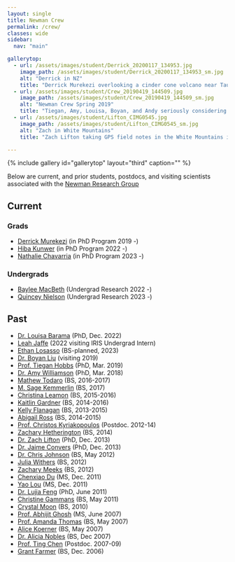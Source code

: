 ```yaml
---
layout: single
title: Newman Crew
permalink: /crew/
classes: wide
sidebar:
  nav: "main"

gallerytop:
  - url: /assets/images/student/Derrick_20200117_134953.jpg
    image_path: /assets/images/student/Derrick_20200117_134953_sm.jpg
    alt: "Derrick in NZ"
    title: "Derrick Murekezi overlooking a cinder cone volcano near Taupo New Zealand"
  - url: /assets/images/student/Crew_20190419_144509.jpg
    image_path: /assets/images/student/Crew_20190419_144509_sm.jpg
    alt: "Newman Crew Spring 2019"
    title: "Tiegan, Amy, Louisa, Boyan, and Andy seriously considering geophysical interpretive dance"
  - url: /assets/images/student/Lifton_CIMG0545.jpg
    image_path: /assets/images/student/Lifton_CIMG0545_sm.jpg
    alt: "Zach in White Mountains"
    title: "Zach Lifton taking GPS field notes in the White Mountains in Eastern California"

---
```


{% include gallery id="gallerytop" layout="third" caption="" %}

Below are current, and prior students, postdocs, and visiting scientists associated with the [Newman Research Group](/.)

## Current
### Grads
* [Derrick Murekezi](https://www.linkedin.com/in/derrickmurekezi/) (in PhD Program 2019 -)
* [Hiba Kunwer](https://www.linkedin.com/in/hmkunwer/) (in PhD Program 2022 -)
* [Nathalie Chavarria](https://www.researchgate.net/profile/Nathalie-Chavarria) (in PhD Program 2023 -)

### Undergrads
* [Baylee MacBeth](https://www.linkedin.com/in/baylee-macbeth-194508202/) (Undergrad Research 2022 -)
* [Quincey Nielson](https://www.linkedin.com/in/quincey-nielson-257597254/) (Undergrad Research 2023 -)

## Past
* [Dr. Louisa Barama](https://www.linkedin.com/in/louisa-barama/) (PhD, Dec. 2022)
* [Leah Jaffe](https://www.linkedin.com/in/leah-jaffe-1371a0128/) (2022 visiting IRIS Undergrad Intern)
* [Ethan Losasso](https://www.linkedin.com/in/ethan-losasso-b94a2a22b/) (BS-planned, 2023) 
* [Dr. Boyan Liu](https://www.researchgate.net/profile/boyan-Liu) (visiting 2019)
* [Prof. Tiegan Hobbs](http://tieganhobbs.com/) (PhD, Mar. 2019)
* [Dr. Amy Williamson](https://www.linkedin.com/in/amy-williamson-66481a71/) (PhD, Mar. 2018)
* [Mathew Todaro](https://www.linkedin.com/in/matthew-todaro-064523ab/) (BS, 2016-2017)
* [M. Sage Kemmerlin](https://www.linkedin.com/in/sage-kemmerlin/) (BS, 2017)
* [Christina Leamon](https://www.linkedin.com/in/cleamon3/) (BS, 2015-2016)
* [Kaitlin Gardner](https://eas.gatech.edu/alumni/kaitlin-gardner) (BS, 2014-2016)
* [Kelly Flanagan](https://www.linkedin.com/in/kelly-flanagan-353248212/) (BS, 2013-2015)
* [Abigail Ross](https://www.linkedin.com/in/abigail-ross-006043150/) (BS, 2014-2015)
* [Prof. Christos Kyriakopoulos](https://sites.google.com/ucr.edu/chrisgeophysics/) (Postdoc. 2012-14)
* [Zachary Hetherington]() (BS, 2014)
* [Dr. Zach Lifton](https://www.linkedin.com/in/zachlifton) (PhD, Dec. 2013)
* [Dr. Jaime Convers](https://www.linkedin.com/in/jaimeconvers/?originalSubdomain=br) (PhD, Dec. 2013)
* [Dr. Chris Johnson](https://www.linkedin.com/in/christopher-johnson-35915b13) (BS, May 2012)
* [Julia Withers]() (BS, 2012)
* [Zachary Meeks](https://www.linkedin.com/in/zmeeks/) (BS, 2012)
* [Chenxiao Du](https://www.linkedin.com/pub/chenxiao-du/1a/268/2b5) (MS, Dec. 2011)
* [Yao Lou](https://www.linkedin.com/in/yanluo1) (MS, Dec. 2011)
* [Dr. Lujia Feng](https://sites.google.com/view/gnss4natural-hazards) (PhD, June 2011)
* [Christine Gammans](https://www.linkedin.com/in/christine-gammans-b8b62884) (BS, May 2011)
* [Crystal Moon]() (BS, 2010)
* [Prof. Abhijit Ghosh](http://faculty.ucr.edu/~aghosh/) (MS, June 2007)
* [Prof. Amanda Thomas](http://geology.uoregon.edu/profile/amthomas/) (BS, May 2007)
* [Alice Koerner](https://www.linkedin.com/pub/alice-koerner/26/4a6/68) (BS, May 2007)
* [Dr. Alicia Nobles](https://www.linkedin.com/in/alicia-nobles/) (BS, Dec 2007)
* [Prof. Ting Chen](http://en.sgg.whu.edu.cn/teacher/chenting.html) (Postdoc. 2007-09)
* [Grant Farmer](http://geophysics.eas.gatech.edu/people/gfarmer/) (BS, Dec. 2006)